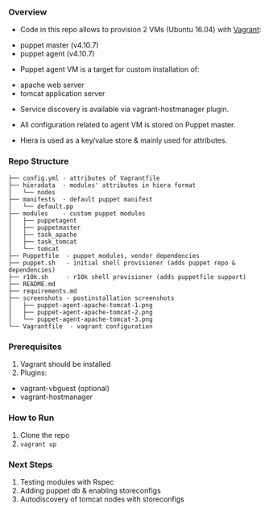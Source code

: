 ### Overview

* Code in this repo allows to provision 2 VMs (Ubuntu 16.04) with [Vagrant](https://www.vagrantup.com/):
 - puppet master (v4.10.7)
 - puppet agent (v4.10.7)

 * Puppet agent VM is a target for custom installation of:
  - apache web server
  - tomcat application server

  * Service discovery is available via vagrant-hostmanager plugin.

  * All configuration related to agent VM is stored on Puppet master.

  * Hiera is used as a key/value store & mainly used for attributes.   

### Repo Structure

```
├── config.yml - attributes of Vagrantfile
├── hieradata  - modules' attributes in hiera format
│   └── nodes
├── manifests  - default puppet manifest
│   └── default.pp
├── modules    - custom puppet modules
│   ├── puppetagent
│   ├── puppetmaster
│   ├── task_apache
│   ├── task_tomcat
│   └── tomcat
├── Puppetfile  - puppet modules, vendor dependencies
├── puppet.sh   - initial shell provisioner (adds puppet repo & dependencies)
├── r10k.sh     - r10k shell provisioner (adds puppetfile support)
├── README.md
├── requirements.md
├── screenshots - postinstallation screenshots  
│   ├── puppet-agent-apache-tomcat-1.png
│   ├── puppet-agent-apache-tomcat-2.png
│   └── puppet-agent-apache-tomcat-3.png
└── Vagrantfile  - vagrant configuration

```

### Prerequisites

1. Vagrant should be installed
2. Plugins:
  - vagrant-vbguest (optional)
  - vagrant-hostmanager

### How to Run

1. Clone the repo
2. ``` vagrant up ```

### Next Steps

1. Testing modules with Rspec
2. Adding puppet db & enabling storeconfigs
3. Autodiscovery of tomcat nodes with storeconfigs
